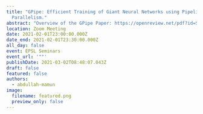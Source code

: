 ```yaml
---
title: "GPipe: Efficient Training of Giant Neural Networks using Pipeline
  Parallelism."
abstract: "Overview of the GPipe Paper: https://openreview.net/pdf?id=SklqmESeIH"
location: Zoom Meeting
date: 2021-02-01T23:00:00.000Z
date_end: 2021-02-01T23:30:00.000Z
all_day: false
event: EPSL Seminars
event_url: '""'
publishDate: 2021-03-02T08:48:07.043Z
draft: false
featured: false
authors:
  - abdullah-mamun
image:
  filename: featured.png
  preview_only: false
---
```

